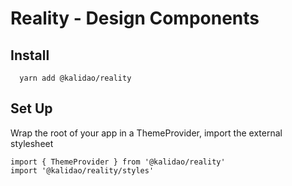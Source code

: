# Reality - Design Components

## Install

```
  yarn add @kalidao/reality
```

## Set Up

Wrap the root of your app in a ThemeProvider, import the external stylesheet

```
import { ThemeProvider } from '@kalidao/reality'
import '@kalidao/reality/styles'
```
